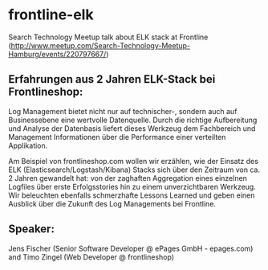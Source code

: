 # frontline-elk
Search Technology Meetup talk about ELK stack at Frontline (http://www.meetup.com/Search-Technology-Meetup-Hamburg/events/220797667/)

## Erfahrungen aus 2 Jahren ELK-Stack bei Frontlineshop: 
Log Management bietet nicht nur auf technischer-, sondern auch auf Businessebene eine wertvolle Datenquelle. Durch die richtige Aufbereitung und Analyse der Datenbasis liefert dieses Werkzeug dem Fachbereich und Management Informationen über die Performance einer verteilten Applikation.

Am Beispiel von frontlineshop.com wollen wir erzählen, wie der Einsatz des ELK (Elasticsearch/Logstash/Kibana) Stacks sich über den Zeitraum von ca. 2 Jahren gewandelt hat: von der zaghaften Aggregation eines einzelnen Logfiles über erste Erfolgsstories hin zu einem unverzichtbaren Werkzeug. Wir beleuchten ebenfalls schmerzhafte Lessons Learned und geben einen Ausblick über die Zukunft des Log Managements bei Frontline.

## Speaker: 
Jens Fischer (Senior Software Developer @ ePages GmbH - epages.com) and Timo Zingel (Web Developer @ frontlineshop)
